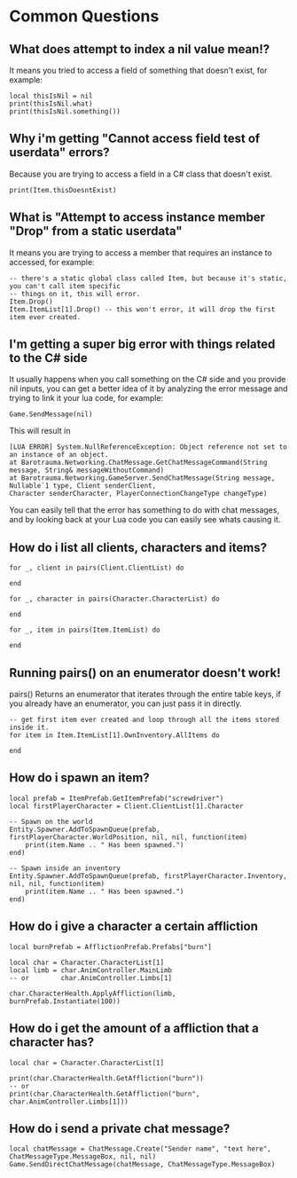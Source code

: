 # Common Questions

## What does attempt to index a nil value mean!?
It means you tried to access a field of something that doesn't exist, for example:
```
local thisIsNil = nil
print(thisIsNil.what)
print(thisIsNil.something())
```

## Why i'm getting "Cannot access field test of userdata<something>" errors?
Because you are trying to access a field in a C# class that doesn't exist.
```
print(Item.thisDoesntExist)
```

## What is "Attempt to access instance member "Drop" from a static userdata"
It means you are trying to access a member that requires an instance to accessed, for example:
```
-- there's a static global class called Item, but because it's static, you can't call item specific 
-- things on it, this will error.
Item.Drop()
Item.ItemList[1].Drop() -- this won't error, it will drop the first item ever created.
```

## I'm getting a super big error with things related to the C# side
It usually happens when you call something on the C# side and you provide nil inputs, you can get a better idea of it by analyzing the error message and trying to link it your lua code, for example:
```
Game.SendMessage(nil)
```
This will result in 
```
[LUA ERROR] System.NullReferenceException: Object reference not set to an instance of an object.
at Barotrauma.Networking.ChatMessage.GetChatMessageCommand(String message, String& messageWithoutCommand)
at Barotrauma.Networking.GameServer.SendChatMessage(String message, Nullable`1 type, Client senderClient, 
Character senderCharacter, PlayerConnectionChangeType changeType)
```
You can easily tell that the error has something to do with chat messages, and by looking back at your Lua code you can easily see whats causing it.

## How do i list all clients, characters and items?
```
for _, client in pairs(Client.ClientList) do

end

for _, character in pairs(Character.CharacterList) do

end

for _, item in pairs(Item.ItemList) do

end
```

## Running pairs() on an enumerator doesn't work!
pairs() Returns an enumerator that iterates through the entire table keys, if you already have an enumerator, you can just pass it in directly.
```
-- get first item ever created and loop through all the items stored inside it.
for item in Item.ItemList[1].OwnInventory.AllItems do

end
```

## How do i spawn an item?
```
local prefab = ItemPrefab.GetItemPrefab("screwdriver")
local firstPlayerCharacter = Client.ClientList[1].Character

-- Spawn on the world
Entity.Spawner.AddToSpawnQueue(prefab, firstPlayerCharacter.WorldPosition, nil, nil, function(item)
    print(item.Name .. " Has been spawned.")
end)

-- Spawn inside an inventory
Entity.Spawner.AddToSpawnQueue(prefab, firstPlayerCharacter.Inventory, nil, nil, function(item)
    print(item.Name .. " Has been spawned.")
end)
```

## How do i give a character a certain affliction

```
local burnPrefab = AfflictionPrefab.Prefabs["burn"]

local char = Character.CharacterList[1]
local limb = char.AnimController.MainLimb
-- or        char.AnimController.Limbs[1]

char.CharacterHealth.ApplyAffliction(limb, burnPrefab.Instantiate(100))

```

## How do i get the amount of a affliction that a character has?

```
local char = Character.CharacterList[1]

print(char.CharacterHealth.GetAffliction("burn"))
-- or
print(char.CharacterHealth.GetAffliction("burn", char.AnimController.Limbs[1]))
```

## How do i send a private chat message?

```
local chatMessage = ChatMessage.Create("Sender name", "text here", ChatMessageType.MessageBox, nil, nil)
Game.SendDirectChatMessage(chatMessage, ChatMessageType.MessageBox)
```